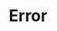 ---
# -------------------------- #
#        CONTENT TYPE        #
# -------------------------- #

product-type: "import-api"
content-type: "api-structure"
key: "error-object"


# -------------------------- #
#        OBJECT INFO         #
# -------------------------- #

title: "Error"
description: "{{ site.data.import-api.api.data-structures.error.description | flatify }}"
has-multiple-versions: "false"


# -------------------------- #
#      OBJECT ATTRIBUTES     #
# -------------------------- #

object-attributes:
  - name: "status"
    type: "string"
    description: |
      This will always be `ERROR`.
    value: |
      ERROR

  - name: "message"
    type: "string"
    description: |
      A message describing the error.
    value: |
      Request cannot be processed; see errors.

  - name: "error"
    type: "string"
    description: |
      The reason for the error.
    value: |
      Request rejected: request size (<BYTE>s bytes) exceeds the maximum

  - name: "errors"
    type: "array"
    sub-type: "error reason"
    url: "{{ site.data.import-api.api.data-structures.error-reason.section }}"
    description: |
      An array of [error reason objects]({{ site.data.import-api.api.data-structures.error-reason.section }}) that describe the properties causing the error.


# -------------------------- #
#          EXAMPLES          #
# -------------------------- #

examples:
  - type: "With error reason object"
    code: |
      {
        "status": "ERROR",
        "error": "Request cannot be processed; see errors.",
        "errors": [
          {
            "reason": {
              "data": [
                "data must include keys"
              ]
            }
          }
        ]
      }

  - type: "Without error reason object"
    code: |
      {
        "status": "ERROR",
        "message": "An array of records is expected"
      }
---